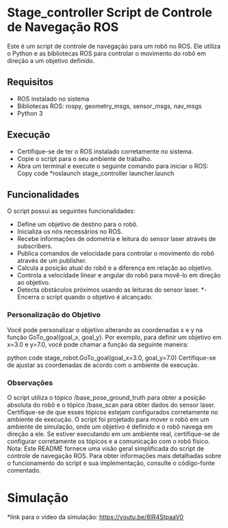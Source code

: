 # Stage_controller Script de Controle de Navegação ROS
Este é um script de controle de navegação para um robô no ROS. Ele utiliza o Python e as bibliotecas ROS para controlar o movimento do robô em direção a um objetivo definido.

## Requisitos
* ROS instalado no sistema
* Bibliotecas ROS: rospy, geometry_msgs, sensor_msgs, nav_msgs
* Python 3

## Execução
* Certifique-se de ter o ROS instalado corretamente no sistema.
* Copie o script para o seu ambiente de trabalho.
* Abra um terminal e execute o seguinte comando para iniciar o ROS:
Copy code
 *roslaunch stage_controller launcher.launch 

## Funcionalidades
O script possui as seguintes funcionalidades:

* Define um objetivo de destino para o robô.
* Inicializa os nós necessários no ROS.
* Recebe informações de odometria e leitura do sensor laser através de subscribers.
* Publica comandos de velocidade para controlar o movimento do robô através de um publisher.
* Calcula a posição atual do robô e a diferença em relação ao objetivo.
* Controla a velocidade linear e angular do robô para movê-lo em direção ao objetivo.
* Detecta obstáculos próximos usando as leituras do sensor laser.
*- Encerra o script quando o objetivo é alcançado.

### Personalização do Objetivo
Você pode personalizar o objetivo alterando as coordenadas x e y na função GoTo_goal(goal_x, goal_y). Por exemplo, para definir um objetivo em x=3.0 e y=7.0, você pode chamar a função da seguinte maneira:

python code
stage_robot.GoTo_goal(goal_x=3.0, goal_y=7.0)
Certifique-se de ajustar as coordenadas de acordo com o ambiente de execução.

### Observações
O script utiliza o tópico /base_pose_ground_truth para obter a posição absoluta do robô e o tópico /base_scan para obter dados do sensor laser. Certifique-se de que esses tópicos estejam configurados corretamente no ambiente de execução.
O script foi projetado para mover o robô em um ambiente de simulação, onde um objetivo é definido e o robô navega em direção a ele. Se estiver executando em um ambiente real, certifique-se de configurar corretamente os tópicos e a comunicação com o robô físico.
Nota: Este README fornece uma visão geral simplificada do script de controle de navegação ROS. Para obter informações mais detalhadas sobre o funcionamento do script e sua implementação, consulte o código-fonte comentado.

# Simulação
*link para o video da simulação: https://youtu.be/8IR4StpaaV0
